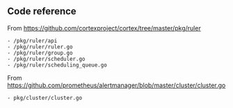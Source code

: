 ## Code reference

From https://github.com/cortexproject/cortex/tree/master/pkg/ruler

    - /pkg/ruler/api
    - /pkg/ruler/ruler.go
    - /pkg/ruler/group.go
    - /pkg/ruler/scheduler.go
    - /pkg/ruler/scheduling_queue.go

From https://github.com/prometheus/alertmanager/blob/master/cluster/cluster.go

    - pkg/cluster/cluster.go
